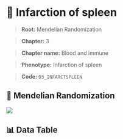 # 🧪 Infarction of spleen

> **Root:** Mendelian Randomization

> **Chapter:** 3  

> **Chapter name:** Blood and immune

> **Phenotype:** Infarction of spleen  

> **Code:** `D3_INFARCTSPLEEN`

## 🧬 Mendelian Randomization  

<img src="/MR/Figures/Forward/D3_INFARCTSPLEEN.png"/>

## 📊 Data Table

<CsvTableMRF src="/MR/Data/Forward/D3_INFARCTSPLEEN.csv"/>
